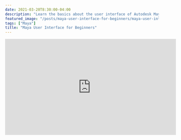 ```yaml
---
date: 2021-03-20T8:30:00-04:00
description: "Learn the basics about the user interface of Autodesk Maya"
featured_image: "/posts/maya-user-interface-for-beginners/maya-user-interface-for-beginners.jpg"
tags: ["Maya"]
title: "Maya User Interface for Beginners"
---
```


<div class="iframe-16-9-container">
<iframe class="youTubeIframe" width="560" height="315" src="https://www.youtube.com/embed/-SpVNiRqeKY?rel=0" title="YouTube video player" frameborder="0" allow="accelerometer; autoplay; clipboard-write; encrypted-media; gyroscope; picture-in-picture; web-share" allowfullscreen></iframe>
</div>
